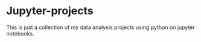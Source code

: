 # Jupyter-projects


This is just a collection of my data analysis projects using python on jupyter notebooks.
